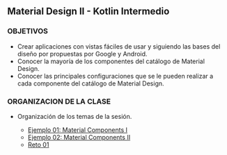 ## Material Design II - Kotlin Intermedio

### OBJETIVOS 

- Crear aplicaciones con vistas fáciles de usar y siguiendo las bases del diseño por propuestas por Google y Android.
- Conocer la mayoría de los componentes del catálogo de Material Design.
- Conocer las principales configuraciones que se le pueden realizar a cada componente del catálogo de Material Design.

### ORGANIZACION DE LA CLASE 

- Organización de los temas de la sesión.

	- [Ejemplo 01: Material Components I](/../../tree/master/Sesion-06/Ejemplo-01/)
	- [Ejemplo 02: Material Components II](/../../tree/master/Sesion-06/Ejemplo-02/)
	- [Reto 01](/../../tree/master/Sesion-06/Reto-01/)
